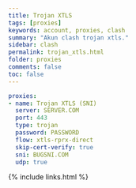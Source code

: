 ```yaml
---
title: Trojan XTLS
tags: [proxies]
keywords: account, proxies, clash
summary: "Akun clash trojan xtls."
sidebar: clash
permalink: trojan_xtls.html
folder: proxies
comments: false
toc: false
---
```


```yaml
proxies:
- name: Trojan XTLS (SNI)
  server: SERVER.COM
  port: 443
  type: trojan
  password: PASSWORD
  flow: xtls-rprx-direct
  skip-cert-verify: true
  sni: BUGSNI.COM
  udp: true
```

{% include links.html %}